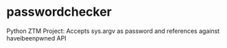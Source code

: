 # passwordchecker
Python ZTM Project: Accepts sys.argv as password and references against haveibeenpwned API
